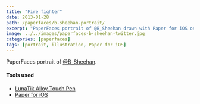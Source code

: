 ```yaml
---
title: "Fire fighter"
date: 2013-01-28
path: /paperfaces/b-sheehan-portrait/
excerpt: "PaperFaces portrait of @B_Sheehan drawn with Paper for iOS on an iPad."
image: ../../images/paperfaces-b-sheehan-twitter.jpg
categories: [paperfaces]
tags: [portrait, illustration, Paper for iOS]
---
```


PaperFaces portrait of [@B_Sheehan](https://twitter.com/B_Sheehan).

#### Tools used

- [LunaTik Alloy Touch Pen](https://www.amazon.com/gp/product/B00821TR7G/ref=as_li_ss_tl?ie=UTF8&tag=mademist-20&linkCode=as2&camp=1789&creative=390957&creativeASIN=B00821TR7G)
- [Paper for iOS](https://paper.bywetransfer.com/)
